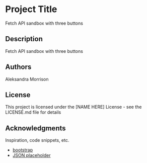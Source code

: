 # Project Title

Fetch API sandbox with three buttons

## Description

Fetch API sandbox with three buttons

## Authors

Aleksandra Morrison

## License

This project is licensed under the [NAME HERE] License - see the LICENSE.md file for details

## Acknowledgments

Inspiration, code snippets, etc.
* [bootstrap](https://getbootstrap.com/)
* [JSON placeholder](https://jsonplaceholder.typicode.com/)
